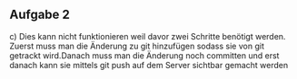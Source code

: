 ## Aufgabe 2
c) Dies kann nicht funktionieren weil davor zwei Schritte benötigt werden. Zuerst muss man die  Änderung zu git hinzufügen sodass sie von git getrackt wird.Danach muss man die Änderung noch committen und erst danach kann sie mittels git push auf dem Server sichtbar gemacht werden
